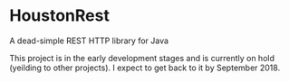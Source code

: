 # HoustonRest
A dead-simple REST HTTP library for Java

This project is in the early development stages and is currently on hold (yeilding to other projects). I expect to get back to it by September 2018. 
